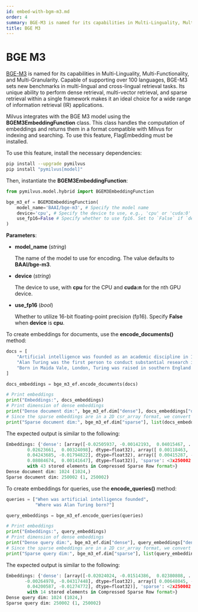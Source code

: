 ```yaml
---
id: embed-with-bgm-m3.md
order: 4
summary: BGE-M3 is named for its capabilities in Multi-Linguality, Multi-Functionality, and Multi-Granularity.
title: BGE M3
---
```


# BGE M3

[BGE-M3](https://arxiv.org/abs/2402.03216) is named for its capabilities in Multi-Linguality, Multi-Functionality, and Multi-Granularity. Capable of supporting over 100 languages, BGE-M3 sets new benchmarks in multi-lingual and cross-lingual retrieval tasks. Its unique ability to perform dense retrieval, multi-vector retrieval, and sparse retrieval within a single framework makes it an ideal choice for a wide range of information retrieval (IR) applications.

Milvus integrates with the BGE M3 model using the __BGEM3EmbeddingFunction__ class. This class handles the computation of embeddings and returns them in a format compatible with Milvus for indexing and searching. To use this feature, FlagEmbedding must be installed.

To use this feature, install the necessary dependencies:

```bash
pip install --upgrade pymilvus
pip install "pymilvus[model]"
```

Then, instantiate the __BGEM3EmbeddingFunction__:

```python
from pymilvus.model.hybrid import BGEM3EmbeddingFunction

bge_m3_ef = BGEM3EmbeddingFunction(
    model_name='BAAI/bge-m3', # Specify the model name
    device='cpu', # Specify the device to use, e.g., 'cpu' or 'cuda:0'
    use_fp16=False # Specify whether to use fp16. Set to `False` if `device` is `cpu`.
)
```

__Parameters__:

- __model_name__ (_string_)

    The name of the model to use for encoding. The value defaults to __BAAI/bge-m3__.

- __device__ (_string_)

    The device to use, with __cpu__ for the CPU and __cuda:n__ for the nth GPU device.

- __use_fp16__ (_bool_)

    Whether to utilize 16-bit floating-point precision (fp16). Specify __False__ when __device__ is __cpu__.

To create embeddings for documents, use the __encode_documents()__ method:

```python
docs = [
    "Artificial intelligence was founded as an academic discipline in 1956.",
    "Alan Turing was the first person to conduct substantial research in AI.",
    "Born in Maida Vale, London, Turing was raised in southern England.",
]

docs_embeddings = bge_m3_ef.encode_documents(docs)

# Print embeddings
print("Embeddings:", docs_embeddings)
# Print dimension of dense embeddings
print("Dense document dim:", bge_m3_ef.dim["dense"], docs_embeddings["dense"][0].shape)
# Since the sparse embeddings are in a 2D csr_array format, we convert them to a list for easier manipulation.
print("Sparse document dim:", bge_m3_ef.dim["sparse"], list(docs_embeddings["sparse"])[0].shape)
```

The expected output is similar to the following:

```python
Embeddings: {'dense': [array([-0.02505937, -0.00142193,  0.04015467, ..., -0.02094924,
        0.02623661,  0.00324098], dtype=float32), array([ 0.00118463,  0.00649292, -0.00735763, ..., -0.01446293,
        0.04243685, -0.01794822], dtype=float32), array([ 0.00415287, -0.0101492 ,  0.0009811 , ..., -0.02559666,
        0.08084674,  0.00141647], dtype=float32)], 'sparse': <3x250002 sparse array of type '<class 'numpy.float32'>'
        with 43 stored elements in Compressed Sparse Row format>}
Dense document dim: 1024 (1024,)
Sparse document dim: 250002 (1, 250002)
```

To create embeddings for queries, use the __encode_queries()__ method:

```python
queries = ["When was artificial intelligence founded", 
           "Where was Alan Turing born?"]

query_embeddings = bge_m3_ef.encode_queries(queries)

# Print embeddings
print("Embeddings:", query_embeddings)
# Print dimension of dense embeddings
print("Dense query dim:", bge_m3_ef.dim["dense"], query_embeddings["dense"][0].shape)
# Since the sparse embeddings are in a 2D csr_array format, we convert them to a list for easier manipulation.
print("Sparse query dim:", bge_m3_ef.dim["sparse"], list(query_embeddings["sparse"])[0].shape)
```

The expected output is similar to the following:

```python
Embeddings: {'dense': [array([-0.02024024, -0.01514386,  0.02380808, ...,  0.00234648,
       -0.00264978, -0.04317448], dtype=float32), array([ 0.00648045, -0.0081542 , -0.02717067, ..., -0.00380103,
        0.04200587, -0.01274772], dtype=float32)], 'sparse': <2x250002 sparse array of type '<class 'numpy.float32'>'
        with 14 stored elements in Compressed Sparse Row format>}
Dense query dim: 1024 (1024,)
Sparse query dim: 250002 (1, 250002)
```
